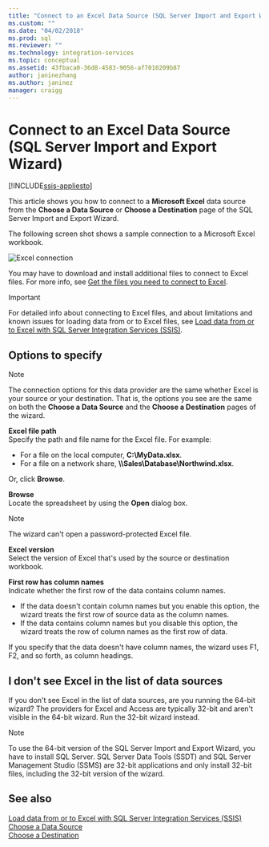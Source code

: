 ```yaml
---
title: "Connect to an Excel Data Source (SQL Server Import and Export Wizard) | Microsoft Docs"
ms.custom: ""
ms.date: "04/02/2018"
ms.prod: sql
ms.reviewer: ""
ms.technology: integration-services
ms.topic: conceptual
ms.assetid: 43fbaca0-36d8-4583-9056-af7010209b87
author: janinezhang
ms.author: janinez
manager: craigg
---
```

# Connect to an Excel Data Source (SQL Server Import and Export Wizard)

[!INCLUDE[ssis-appliesto](../../includes/ssis-appliesto-ssvrpluslinux-asdb-asdw-xxx.md)]


This article shows you how to connect to a **Microsoft Excel** data source from the **Choose a Data Source** or **Choose a Destination** page of the SQL Server Import and Export Wizard.

The following screen shot shows a sample connection to a Microsoft Excel workbook.

![Excel connection](../../integration-services/import-export-data/media/excel-connection.png) 

You may have to download and install additional files to connect to Excel files. For more info, see [Get the files you need to connect to Excel](../load-data-to-from-excel-with-ssis.md#files-you-need).

> [!IMPORTANT]
> For detailed info about connecting to Excel files, and about limitations and known issues for loading data from or to Excel files, see [Load data from or to Excel with SQL Server Integration Services (SSIS)](../load-data-to-from-excel-with-ssis.md).

## Options to specify

> [!NOTE]
> The connection options for this data provider are the same whether Excel is your source or your destination. That is, the options you see are the same on both the **Choose a Data Source** and the **Choose a Destination** pages of the wizard.

**Excel file path**  
 Specify the path and file name for the Excel file. For example:
-   For a file on the local computer, **C:\\MyData.xlsx**.
-   For a file on a network share, **\\\\Sales\\Database\\Northwind.xlsx**.

Or, click **Browse**.  
  
 **Browse**  
 Locate the spreadsheet by using the **Open** dialog box.  

> [!NOTE]
> The wizard can't open a password-protected Excel file.

 **Excel version**  
Select the version of Excel that's used by the source or destination workbook.

**First row has column names**  
Indicate whether the first row of the data contains column names.
-   If the data doesn't contain column names but you enable this option, the wizard treats the first row of source data as the column names.
-   If the data contains column names but you disable this option, the wizard treats the row of column names as the first row of data.

If you specify that the data doesn't have column names, the wizard uses F1, F2, and so forth, as column headings.

## I don't see Excel in the list of data sources
If you don't see Excel in the list of data sources, are you running the 64-bit wizard? The providers for Excel and Access are typically 32-bit and aren't visible in the 64-bit wizard. Run the 32-bit wizard instead.

> [!NOTE]
> To use the 64-bit version of the SQL Server Import and Export Wizard, you have to install SQL Server. SQL Server Data Tools (SSDT) and SQL Server Management Studio (SSMS) are 32-bit applications and only install 32-bit files, including the 32-bit version of the wizard.

## See also
[Load data from or to Excel with SQL Server Integration Services (SSIS)](../load-data-to-from-excel-with-ssis.md)  
[Choose a Data Source](../../integration-services/import-export-data/choose-a-data-source-sql-server-import-and-export-wizard.md)  
[Choose a Destination](../../integration-services/import-export-data/choose-a-destination-sql-server-import-and-export-wizard.md)

